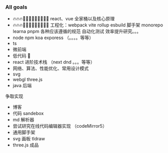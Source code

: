 ### All goals

- 🔥🔥🔥🧗🏻‍♂️🧗🏻‍♂️🧗🏻‍♂️ react、vue 全家桶以及核心原理
- 🔥🔥🔥🧗🏻‍♂️🧗🏻‍♂️🧗🏻‍♂️ 工程化：webpack vite rollup esbuild 脚手架 monorepo learna pnpm 各种应该遵循的规范 自动化测试 效率提升研究。。。 
- node npm koa exporess （。。。。等等）
- ts
- 微前端
- 低代码 💉
- react 进阶技术栈 （next dnd 。。。等等）
- 网络、算法、性能优化、常用设计模式
- svg
- webgl three.js
- java 后端

争取实现

- 博客
- 代码 sandebox
- md 解析器
- 尝试研究在线代码编辑器实现 （codeMirror5）
- 通用脚手架
- svg 画板 tldraw
- three.js 成品
